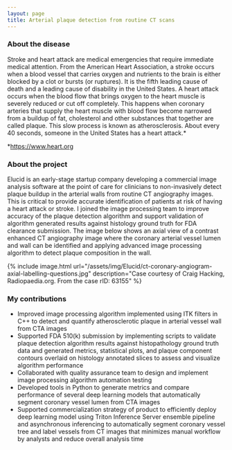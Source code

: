 ```yaml
---
layout: page
title: Arterial plaque detection from routine CT scans
---
```


### About the disease
Stroke and heart attack are medical emergencies that require immediate medical attention. From the American Heart Association, a stroke occurs when a blood vessel that carries oxygen and nutrients to the brain is either blocked by a clot or bursts (or ruptures). It is the fifth leading cause of death and a leading cause of disability in the United States. A heart attack occurs when the blood flow that brings oxygen to the heart muscle is severely reduced or cut off completely. This happens when coronary arteries that supply the heart muscle with blood flow become narrowed from a buildup of fat, cholesterol and other substances that together are called plaque. This slow process is known as atherosclerosis. About every 40 seconds, someone in the United States has a heart attack.*

*<https://www.heart.org>


### About the project
Elucid is an early-stage startup company developing a commercial image analysis software at the point of care for clinicians to non-invasively detect plaque buildup in the arterial walls from routine CT angiography images. This is critical to provide accurate identification of patients at risk of having a heart attack or stroke. I joined the image processing team to improve accuracy of the plaque detection algorithm and support validation of algorithm generated results against histology ground truth for FDA clearance submission. The image below shows an axial view of a contrast enhanced CT angiography image where the coronary arterial vessel lumen and wall can be identified and applying advanced image processing algorithm to detect plaque composition in the wall.

{% include image.html url="/assets/img/Elucid/ct-coronary-angiogram-axial-labelling-questions.jpg" description="Case courtesy of Craig Hacking, Radiopaedia.org. From the case rID: 63155" %}


### My contributions
* Improved image processing algorithm implemented using ITK filters in C++ to detect and quantify atherosclerotic plaque in arterial vessel wall from CTA images
* Supported FDA 510(k) submission by implementing scripts to validate plaque detection algorithm results against histopathology ground truth data and generated metrics, statistical plots, and plaque component contours overlaid on histology annotated slices to assess and visualize algorithm performance
* Collaborated with quality assurance team to design and implement image processing algorithm automation testing
* Developed tools in Python to generate metrics and compare performance of several deep learning models that automatically segment coronary vessel lumen from CTA images
* Supported commercialization strategy of product to efficiently deploy deep learning model using Triton Inference Server ensemble pipeline and asynchronous inferencing to automatically segment coronary vessel tree and label vessels from CT images that minimizes manual workflow by analysts and reduce overall analysis time
